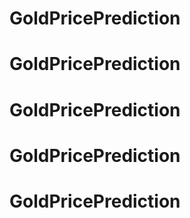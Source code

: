 # GoldPricePrediction
# GoldPricePrediction
# GoldPricePrediction
# GoldPricePrediction
# GoldPricePrediction

